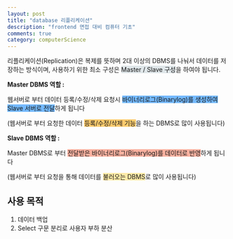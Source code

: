```yaml
---
layout: post
title: "database 리플리케이션"
description: "frontend 면접 대비 컴퓨터 기초"
comments: true
category: computerScience
---
```


리플리케이션(Replication)은 복제를 뜻하며 2대 이상의 DBMS를 나눠서 데이터를 저장하는 방식이며, 사용하기 위한 최소 구성은 <span style="background-color:#dfe6e9;">Master / Slave 구성</span>을 하여야 됩니다.

**Master DBMS 역할 :**

웹서버로 부터 데이터 등록/수정/삭제 요청시 <span style="background-color:#74b9ff;">바이너리로그(Binarylog)를 생성하여 Slave 서버로 전달</span>하게 됩니다

(웹서버로 부터 요청한 데이터 <span style="background-color:#fdcb6e;">등록/수정/삭제 기능</span>을 하는 DBMS로 많이 사용됩니다)

**Slave DBMS 역할 :**

Master DBMS로 부터 <span style="background-color:#fab1a0;">전달받은 바이너리로그(Binarylog)를 데이터로 반영</span>하게 됩니다

(웹서버로 부터 요청을 통해 데이터를 <span style="background-color:#ffeaa7;">불러오는 DBMS</span>로 많이 사용됩니다)

## 사용 목적

1. 데이터 백업
2. Select 구문 분리로 사용자 부하 분산
